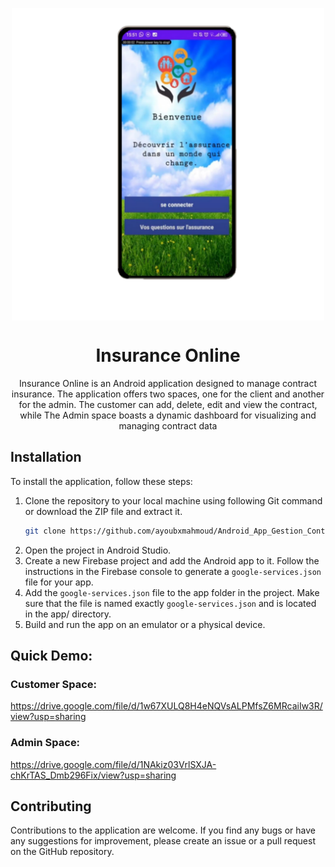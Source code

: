 <p align="center">
  <img src="app/src/main/res/drawable/assurance_app.png" align="center" width="500" height="500" />
<p>

<h1 align="center">Insurance Online</h1>

<p align="center">
Insurance Online is an Android application designed to manage contract insurance. The application offers two spaces, one for the client and another for the admin. The customer can add, delete, edit and view the contract, while The Admin space boasts a dynamic dashboard for visualizing and managing contract data


## Installation

To install the application, follow these steps:

1. Clone the repository to your local machine using following Git command or download the ZIP file and extract it.
   ```bash
   git clone https://github.com/ayoubxmahmoud/Android_App_Gestion_Contrats_Assurance.git
   ```
2. Open the project in Android Studio.
3. Create a new Firebase project and add the Android app to it. Follow the instructions in the Firebase console to generate a `google-services.json` file for your app.
4. Add the `google-services.json` file to the app folder in the project. Make sure that the file is named exactly `google-services.json` and is located in the app/ directory.
5. Build and run the app on an emulator or a physical device.

## Quick Demo:
### Customer Space:
  https://drive.google.com/file/d/1w67XULQ8H4eNQVsALPMfsZ6MRcaiIw3R/view?usp=sharing
### Admin Space:
  https://drive.google.com/file/d/1NAkiz03VrlSXJA-chKrTAS_Dmb296Fix/view?usp=sharing
## Contributing

Contributions to the application are welcome. If you find any bugs or have any suggestions for improvement, please create an issue or a pull request on the GitHub repository.
